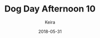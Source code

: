 ---
title: 'Dog Day Afternoon 10'
alt: 'Mysteries of the Arcana'
date: '2018-05-31'
author: 'Keira'
artist: 'Keira'
chapter: 'None'
filler: false
---
